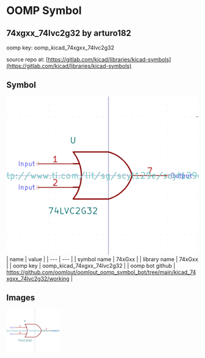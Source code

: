 # OOMP Symbol  
## 74xgxx_74lvc2g32  by arturo182  
  
oomp key: oomp_kicad_74xgxx_74lvc2g32  
  
source repo at: [https://gitlab.com/kicad/libraries/kicad-symbols](https://gitlab.com/kicad/libraries/kicad-symbols)  
## Symbol  
  
[![working.png](working_600.png)](working.png)  
| name | value | 
| --- | --- | 
| symbol name | 74xGxx | 
| library name | 74xGxx | 
| oomp key | oomp_kicad_74xgxx_74lvc2g32 | 
| oomp bot github | https://github.com/oomlout/oomlout_oomp_symbol_bot/tree/main/kicad_74xgxx_74lvc2g32/working | 
## Images  
  
[![working.png](working_140.png)](working.png)  
